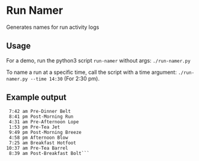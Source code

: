 # Run Namer
Generates names for run activity logs

## Usage
For a demo, run the python3 script `run-namer` without args:
`./run-namer.py`

To name a run at a specific time, call the script with a time argument:
`./run-namer.py --time 14:30`
(For 2:30 pm).

## Example output
``` 9:42 am Pre-Afternoon Bolt
 7:42 am Pre-Dinner Belt
 8:41 pm Post-Morning Run
 4:31 am Pre-Afternoon Lope
 1:53 pm Pre-Tea Jet
 9:49 pm Post-Morning Breeze
 4:58 pm Afternoon Blow
 7:25 am Breakfast Hotfoot
10:37 am Pre-Tea Barrel
 8:39 am Post-Breakfast Bolt```
